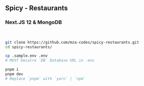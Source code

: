 ## Spicy - Restaurants

### Next.JS 12 & MongoDB

<br />

```sh
git clone https://github.com/mza-codes/spicy-restaurants.git
cd spicy-restaurants/

cp .sample.env .env
# MUST Decalre `DB` Database URL in .env

pnpm i
pnpm dev
# Replace `pnpm` with `yarn` | `npm`
```
